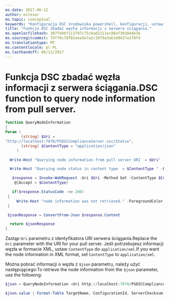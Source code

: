 ```yaml
---
ms.date: 2017-06-12
author: eslesar
ms.topic: conceptual
keywords: "Konfiguracja DSC środowiska powershell, konfiguracji, ustawienia"
title: "Funkcja DSC zbadać węzła informacji z serwera ściągania."
ms.openlocfilehash: 307fd46f113797c75c6ad2211ec86af30104de36
ms.sourcegitcommit: 75f70c7df01eea5e7a2c16f9a3ab1dd437a1f8fd
ms.translationtype: MT
ms.contentlocale: pl-PL
ms.lasthandoff: 06/12/2017
---
```

# <a name="dsc-function-to-query-node-information-from-pull-server"></a><span data-ttu-id="ee4c5-103">Funkcja DSC zbadać węzła informacji z serwera ściągania.</span><span class="sxs-lookup"><span data-stu-id="ee4c5-103">DSC function to query node information from pull server.</span></span>

```powershell
function QueryNodeInformation
{
Param (      
       [string] $Uri =
"http://localhost:7070/PSDSCComplianceServer.svc/Status",                         
       [string] $ContentType = "application/json"           
     )

  Write-Host "Querying node information from pull server URI  = $Uri" -ForegroundColor Green

  Write-Host "Querying node status in content type  = $ContentType " -ForegroundColor Green

   $response = Invoke-WebRequest -Uri $Uri -Method Get -ContentType $ContentType -UseDefaultCredentials -Headers 
    @{Accept = $ContentType}

   if($response.StatusCode -ne 200)
 {
     Write-Host "node information was not retrieved." -ForegroundColor Red
 }

 $jsonResponse = ConvertFrom-Json $response.Content

  return $jsonResponse
}
```

<span data-ttu-id="ee4c5-104">Zastąp `Uri` parametru z identyfikatora URI serwera ściągania.</span><span class="sxs-lookup"><span data-stu-id="ee4c5-104">Replace the `Uri` parameter with the URI for your pull server.</span></span> <span data-ttu-id="ee4c5-105">Jeśli potrzebujesz informacji węzła w formacie XML, ustaw `ContentType` do `application/xml`.</span><span class="sxs-lookup"><span data-stu-id="ee4c5-105">If you want the node information in XML format, set `ContentType` to `application/xml`.</span></span>

<span data-ttu-id="ee4c5-106">Można pobrać informacji o węzła z `$json` parametru, należy użyć następującego:</span><span class="sxs-lookup"><span data-stu-id="ee4c5-106">To retrieve the node information from the `$json` parameter, use the following:</span></span>

```powershell
$json = QueryNodeInformation –Uri http://localhost:7070/PSDSCComplianceServer.svc/Status 

$json.value | Format-Table TargetName, ConfigurationId, ServerChecksum, NodeCompliant, LastComplianceTime, StatusCode
```


